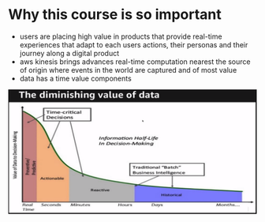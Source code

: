 # Why this course is so important
- users are placing high value in products that provide real-time experiences that adapt to each users actions, their personas and their journey along a digital product
- aws kinesis brings advances real-time computation nearest the source of origin where events in the world are captured and of most value
- data has a time value components

![Alt text](image.png)

